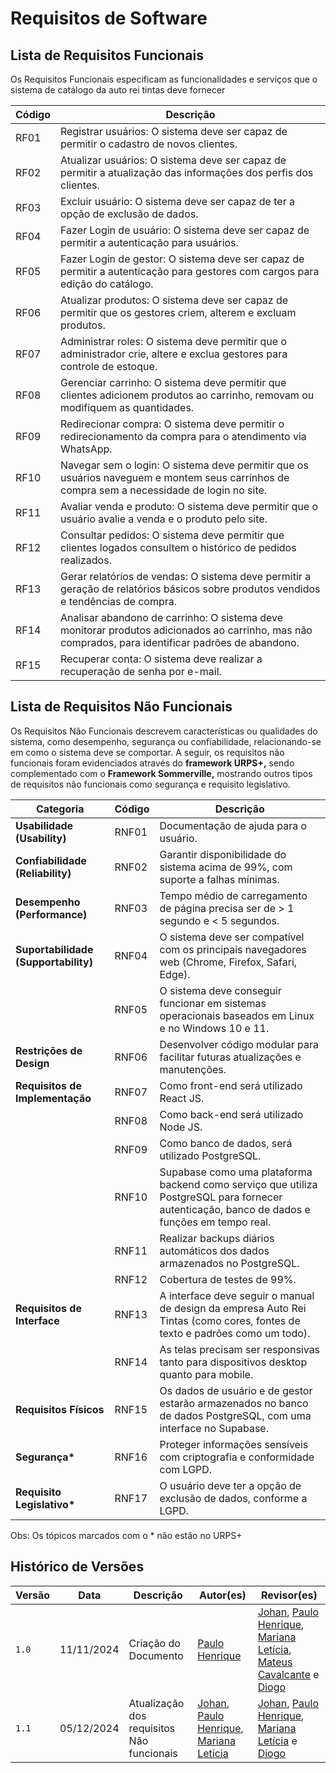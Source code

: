 # **Requisitos de Software**

## Lista de Requisitos Funcionais

Os Requisitos Funcionais especificam as funcionalidades e serviços que o sistema de catálogo da auto rei tintas deve fornecer
  

| Código | Descrição |
| ---| --- |
| RF01 | Registrar usuários: O sistema deve ser capaz de permitir o cadastro de novos clientes. |
| RF02 | Atualizar usuários: O sistema deve ser capaz de permitir a atualização das informações dos perfis dos clientes. |
| RF03 | Excluir usuário: O sistema deve ser capaz de ter a opção de exclusão de dados. |
| RF04 | Fazer Login de usuário: O sistema deve ser capaz de permitir a autenticação para usuários. |
| RF05 | Fazer Login de gestor: O sistema deve ser capaz de permitir a autenticação para gestores com cargos para edição do catálogo. |
| RF06 | Atualizar produtos: O sistema deve ser capaz de permitir que os gestores criem, alterem e excluam produtos. |
| RF07 | Administrar roles: O sistema deve permitir que o administrador crie, altere e exclua gestores para controle de estoque. |
| RF08 | Gerenciar carrinho: O sistema deve permitir que clientes adicionem produtos ao carrinho, removam ou modifiquem as quantidades. |
| RF09 | Redirecionar compra: O sistema deve permitir o redirecionamento da compra para o atendimento via WhatsApp. |
| RF10 | Navegar sem o login: O sistema deve permitir que os usuários naveguem e montem seus carrinhos de compra sem a necessidade de login no site. |
| RF11 | Avaliar venda e produto: O sistema deve permitir que o usuário avalie a venda e o produto pelo site. |
| RF12 | Consultar pedidos: O sistema deve permitir que clientes logados consultem o histórico de pedidos realizados. |
| RF13 | Gerar relatórios de vendas: O sistema deve permitir a geração de relatórios básicos sobre produtos vendidos e tendências de compra. |
| RF14 | Analisar abandono de carrinho: O sistema deve monitorar produtos adicionados ao carrinho, mas não comprados, para identificar padrões de abandono. |
| RF15 | Recuperar conta: O sistema deve realizar a recuperação de senha por e-mail. |

  

## Lista de Requisitos Não Funcionais

Os Requisitos Não Funcionais descrevem características ou qualidades do sistema, como desempenho, segurança ou confiabilidade, relacionando-se em como o sistema deve se comportar. A seguir, os requisitos não funcionais foram evidenciados através do **framework URPS+,** sendo complementado com o **Framework Sommerville,** mostrando outros tipos de requisitos não funcionais como segurança e requisito legislativo.

  

| Categoria | Código | Descrição |
| ---| ---| --- |
| **Usabilidade (Usability)** | RNF01 | Documentação de ajuda para o usuário. |
| **Confiabilidade (Reliability)** | RNF02 | Garantir disponibilidade do sistema acima de 99%, com suporte a falhas mínimas. |
| **Desempenho (Performance)** | RNF03 | Tempo médio de carregamento de página precisa ser de > 1 segundo e < 5 segundos. |
| **Suportabilidade (Supportability)** | RNF04 | O sistema deve ser compatível com os principais navegadores web (Chrome, Firefox, Safari, Edge). |
|  | RNF05 | O sistema deve conseguir funcionar em sistemas operacionais baseados em Linux e no Windows 10 e 11. |
| **Restrições de Design** | RNF06 | Desenvolver código modular para facilitar futuras atualizações e manutenções. |
| **Requisitos de Implementação** | RNF07 | Como front-end será utilizado React JS. |
|  | RNF08 | Como back-end será utilizado Node JS. |
|  | RNF09 | Como banco de dados, será utilizado PostgreSQL. |
|  | RNF10 | Supabase como uma plataforma backend como serviço que utiliza PostgreSQL para fornecer autenticação, banco de dados e funções em tempo real. |
|  | RNF11 | Realizar backups diários automáticos dos dados armazenados no PostgreSQL. |
|  | RNF12 | Cobertura de testes de 99%. |
| **Requisitos de Interface** | RNF13 | A interface deve seguir o manual de design da empresa Auto Rei Tintas (como cores, fontes de texto e padrões como um todo). |
|  | RNF14 | As telas precisam ser responsivas tanto para dispositivos desktop quanto para mobile. |
| **Requisitos Físicos** | RNF15 | Os dados de usuário e de gestor estarão armazenados no banco de dados PostgreSQL, com uma interface no Supabase. |
| **Segurança\*** | RNF16 | Proteger informações sensíveis com criptografia e conformidade com LGPD. |
| **Requisito Legislativo\*** | RNF17 | O usuário deve ter a opção de exclusão de dados, conforme a LGPD. |

  

Obs: Os tópicos marcados com o \* não estão no URPS+

  

## Histórico de Versões

| Versão | Data | Descrição | Autor(es) | Revisor(es) |
| ---| ---| ---| ---| --- |
| `1.0` | 11/11/2024 | Criação do Documento | [Paulo Henrique](https://github.com/Nanashii76) | [Johan](https://github.com/johan-rocha), [Paulo Henrique](https://github.com/Nanashii76), [Mariana Letícia](https://github.com/Marianannn), [Mateus Cavalcante](https://github.com/mateuscavati) e [Diogo](https://github.com/Diogo-Barboza) |
| `1.1` | 05/12/2024 | Atualização dos requisitos Não funcionais | [Johan](https://github.com/johan-rocha), [Paulo Henrique](https://github.com/Nanashii76), [Mariana Letícia](https://github.com/Marianannn) | [Johan](https://github.com/johan-rocha), [Paulo Henrique](https://github.com/Nanashii76), [Mariana Letícia](https://github.com/Marianannn) e [Diogo](https://github.com/Diogo-Barboza) |

